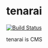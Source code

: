# tenarai

[![Build Status](https://travis-ci.org/nasum/tenarai.svg?branch=master)](https://travis-ci.org/nasum/tenarai)

tenarai is CMS
